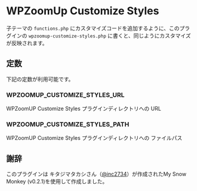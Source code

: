 # WPZoomUp Customize Styles

子テーマの `functions.php` にカスタマイズコードを追加するように、このプラグインの `wpzoomup-customize-styles.php` に書くと、同じようにカスタマイズが反映されます。

## 定数

下記の定数が利用可能です。

### WPZOOMUP_CUSTOMIZE_STYLES_URL

WPZoomUP Customize Styles プラグインディレクトリへの URL

### WPZOOMUP_CUSTOMIZE_STYLES_PATH

WPZoomUP Customize Styles プラグインディレクトリへの ファイルパス

## 謝辞

このプラグインは キタジマタカシさん（[@inc2734]( https://twitter.com/inc2734 )）が作成されたMy Snow Monkey (v0.2.1)を使用して作成しました。
